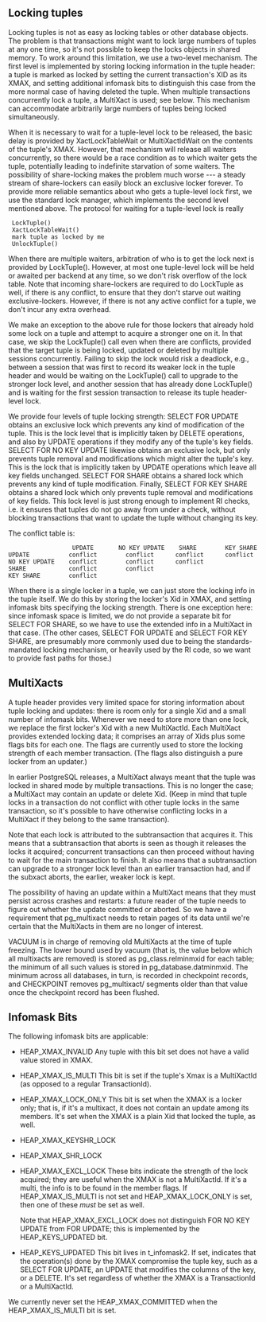 Locking tuples
--------------

Locking tuples is not as easy as locking tables or other database objects.
The problem is that transactions might want to lock large numbers of tuples at
any one time, so it's not possible to keep the locks objects in shared memory.
To work around this limitation, we use a two-level mechanism.  The first level
is implemented by storing locking information in the tuple header: a tuple is
marked as locked by setting the current transaction's XID as its XMAX, and
setting additional infomask bits to distinguish this case from the more normal
case of having deleted the tuple.  When multiple transactions concurrently
lock a tuple, a MultiXact is used; see below.  This mechanism can accommodate
arbitrarily large numbers of tuples being locked simultaneously.

When it is necessary to wait for a tuple-level lock to be released, the basic
delay is provided by XactLockTableWait or MultiXactIdWait on the contents of
the tuple's XMAX.  However, that mechanism will release all waiters
concurrently, so there would be a race condition as to which waiter gets the
tuple, potentially leading to indefinite starvation of some waiters.  The
possibility of share-locking makes the problem much worse --- a steady stream
of share-lockers can easily block an exclusive locker forever.  To provide
more reliable semantics about who gets a tuple-level lock first, we use the
standard lock manager, which implements the second level mentioned above.  The
protocol for waiting for a tuple-level lock is really

     LockTuple()
     XactLockTableWait()
     mark tuple as locked by me
     UnlockTuple()

When there are multiple waiters, arbitration of who is to get the lock next
is provided by LockTuple().  However, at most one tuple-level lock will
be held or awaited per backend at any time, so we don't risk overflow
of the lock table.  Note that incoming share-lockers are required to
do LockTuple as well, if there is any conflict, to ensure that they don't
starve out waiting exclusive-lockers.  However, if there is not any active
conflict for a tuple, we don't incur any extra overhead.

We make an exception to the above rule for those lockers that already hold
some lock on a tuple and attempt to acquire a stronger one on it.  In that
case, we skip the LockTuple() call even when there are conflicts, provided
that the target tuple is being locked, updated or deleted by multiple sessions
concurrently.  Failing to skip the lock would risk a deadlock, e.g., between a
session that was first to record its weaker lock in the tuple header and would
be waiting on the LockTuple() call to upgrade to the stronger lock level, and
another session that has already done LockTuple() and is waiting for the first
session transaction to release its tuple header-level lock.

We provide four levels of tuple locking strength: SELECT FOR UPDATE obtains an
exclusive lock which prevents any kind of modification of the tuple. This is
the lock level that is implicitly taken by DELETE operations, and also by
UPDATE operations if they modify any of the tuple's key fields. SELECT FOR NO
KEY UPDATE likewise obtains an exclusive lock, but only prevents tuple removal
and modifications which might alter the tuple's key. This is the lock that is
implicitly taken by UPDATE operations which leave all key fields unchanged.
SELECT FOR SHARE obtains a shared lock which prevents any kind of tuple
modification. Finally, SELECT FOR KEY SHARE obtains a shared lock which only
prevents tuple removal and modifications of key fields. This lock level is
just strong enough to implement RI checks, i.e. it ensures that tuples do not
go away from under a check, without blocking transactions that want to update
the tuple without changing its key.

The conflict table is:

	                  UPDATE       NO KEY UPDATE    SHARE        KEY SHARE
	UPDATE           conflict        conflict      conflict      conflict
	NO KEY UPDATE    conflict        conflict      conflict
	SHARE            conflict        conflict
	KEY SHARE        conflict

When there is a single locker in a tuple, we can just store the locking info
in the tuple itself.  We do this by storing the locker's Xid in XMAX, and
setting infomask bits specifying the locking strength.  There is one exception
here: since infomask space is limited, we do not provide a separate bit
for SELECT FOR SHARE, so we have to use the extended info in a MultiXact in
that case.  (The other cases, SELECT FOR UPDATE and SELECT FOR KEY SHARE, are
presumably more commonly used due to being the standards-mandated locking
mechanism, or heavily used by the RI code, so we want to provide fast paths
for those.)

MultiXacts
----------

A tuple header provides very limited space for storing information about tuple
locking and updates: there is room only for a single Xid and a small number of
infomask bits.  Whenever we need to store more than one lock, we replace the
first locker's Xid with a new MultiXactId.  Each MultiXact provides extended
locking data; it comprises an array of Xids plus some flags bits for each one.
The flags are currently used to store the locking strength of each member
transaction.  (The flags also distinguish a pure locker from an updater.)

In earlier PostgreSQL releases, a MultiXact always meant that the tuple was
locked in shared mode by multiple transactions.  This is no longer the case; a
MultiXact may contain an update or delete Xid.  (Keep in mind that tuple locks
in a transaction do not conflict with other tuple locks in the same
transaction, so it's possible to have otherwise conflicting locks in a
MultiXact if they belong to the same transaction).

Note that each lock is attributed to the subtransaction that acquires it.
This means that a subtransaction that aborts is seen as though it releases the
locks it acquired; concurrent transactions can then proceed without having to
wait for the main transaction to finish.  It also means that a subtransaction
can upgrade to a stronger lock level than an earlier transaction had, and if
the subxact aborts, the earlier, weaker lock is kept.

The possibility of having an update within a MultiXact means that they must
persist across crashes and restarts: a future reader of the tuple needs to
figure out whether the update committed or aborted.  So we have a requirement
that pg_multixact needs to retain pages of its data until we're certain that
the MultiXacts in them are no longer of interest.

VACUUM is in charge of removing old MultiXacts at the time of tuple freezing.
The lower bound used by vacuum (that is, the value below which all multixacts
are removed) is stored as pg_class.relminmxid for each table; the minimum of
all such values is stored in pg_database.datminmxid.  The minimum across
all databases, in turn, is recorded in checkpoint records, and CHECKPOINT
removes pg_multixact/ segments older than that value once the checkpoint
record has been flushed.

Infomask Bits
-------------

The following infomask bits are applicable:

- HEAP_XMAX_INVALID
  Any tuple with this bit set does not have a valid value stored in XMAX.

- HEAP_XMAX_IS_MULTI
  This bit is set if the tuple's Xmax is a MultiXactId (as opposed to a
  regular TransactionId).

- HEAP_XMAX_LOCK_ONLY
  This bit is set when the XMAX is a locker only; that is, if it's a
  multixact, it does not contain an update among its members.  It's set when
  the XMAX is a plain Xid that locked the tuple, as well.

- HEAP_XMAX_KEYSHR_LOCK
- HEAP_XMAX_SHR_LOCK
- HEAP_XMAX_EXCL_LOCK
  These bits indicate the strength of the lock acquired; they are useful when
  the XMAX is not a MultiXactId.  If it's a multi, the info is to be found in
  the member flags.  If HEAP_XMAX_IS_MULTI is not set and HEAP_XMAX_LOCK_ONLY
  is set, then one of these *must* be set as well.

  Note that HEAP_XMAX_EXCL_LOCK does not distinguish FOR NO KEY UPDATE from
  FOR UPDATE; this is implemented by the HEAP_KEYS_UPDATED bit.

- HEAP_KEYS_UPDATED
  This bit lives in t_infomask2.  If set, indicates that the operation(s) done
  by the XMAX compromise the tuple key, such as a SELECT FOR UPDATE, an UPDATE
  that modifies the columns of the key, or a DELETE.  It's set regardless of
  whether the XMAX is a TransactionId or a MultiXactId.

We currently never set the HEAP_XMAX_COMMITTED when the HEAP_XMAX_IS_MULTI bit
is set.
